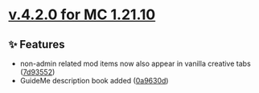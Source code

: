 # [v.4.2.0 for MC 1.21.10](https://github.com/XxRexRaptorxX/Nexus/compare/v.4.2.0-dev1...v.4.2.0-dev5)

## ✨ Features

- non-admin related mod items now also appear in vanilla creative tabs ([7d93552](https://github.com/XxRexRaptorxX/Nexus/commit/7d93552f2b5db9dddd044c067e2eedad5e3424a4))
- GuideMe description book added ([0a9630d](https://github.com/XxRexRaptorxX/Nexus/commit/0a9630d24c3f300633a90ccd11a4d89e6b6dd86f))


